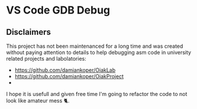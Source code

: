 # VS Code GDB Debug
## Disclaimers
This project has not been maintenanced for a long time and was created without paying attention to details to help debugging asm code in university related projects and labolatories: 
*  https://github.com/damiankoper/OiakLab
*  https://github.com/damiankoper/OiakProject
*  
I hope it is usefull and given free time I'm going to refactor the code to not look like amateur mess :cat2:.
